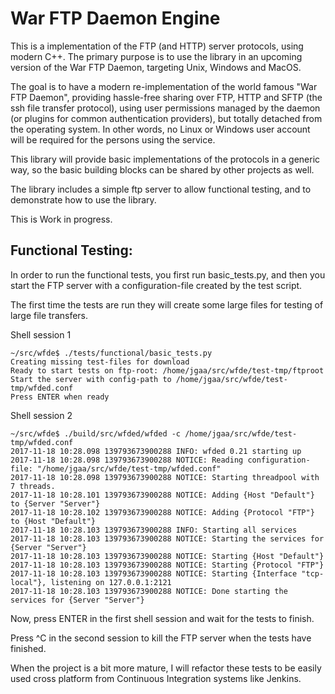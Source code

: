 
# War FTP Daemon Engine

This is a implementation of the FTP (and HTTP) server protocols, using modern C++.
The primary purpose is to use the library in an upcoming version of the War FTP Daemon,
targeting Unix, Windows and MacOS.

The goal is to have a modern re-implementation of the world famous "War FTP Daemon",
providing hassle-free sharing over FTP, HTTP and SFTP (the ssh file transfer protocol),
using user permissions managed by the daemon (or plugins for common authentication providers),
but totally detached from the operating system. In other words, no Linux or Windows
user account will be required for the persons using the service.

This library will provide basic implementations of the protocols in a generic way,
so the basic building blocks can be shared by other projects as well.

The library includes a simple ftp server to allow functional testing, and to demonstrate how
to use the library.

This is Work in progress.


## Functional Testing:

In order to run the functional tests, you first run basic_tests.py, and then you start
the FTP server with a configuration-file created by the test script.

The first time the tests are run they will create some large files for testing of large file transfers.

Shell session 1
```text
~/src/wfde$ ./tests/functional/basic_tests.py
Creating missing test-files for download
Ready to start tests on ftp-root: /home/jgaa/src/wfde/test-tmp/ftproot
Start the server with config-path to /home/jgaa/src/wfde/test-tmp/wfded.conf
Press ENTER when ready
```

Shell session 2
```text
~/src/wfde$ ./build/src/wfded/wfded -c /home/jgaa/src/wfde/test-tmp/wfded.conf
2017-11-18 10:28.098 139793673900288 INFO: wfded 0.21 starting up
2017-11-18 10:28.098 139793673900288 NOTICE: Reading configuration-file: "/home/jgaa/src/wfde/test-tmp/wfded.conf"
2017-11-18 10:28.098 139793673900288 NOTICE: Starting threadpool with 7 threads.
2017-11-18 10:28.101 139793673900288 NOTICE: Adding {Host "Default"} to {Server "Server"}
2017-11-18 10:28.102 139793673900288 NOTICE: Adding {Protocol "FTP"} to {Host "Default"}
2017-11-18 10:28.103 139793673900288 INFO: Starting all services
2017-11-18 10:28.103 139793673900288 NOTICE: Starting the services for {Server "Server"}
2017-11-18 10:28.103 139793673900288 NOTICE: Starting {Host "Default"}
2017-11-18 10:28.103 139793673900288 NOTICE: Starting {Protocol "FTP"}
2017-11-18 10:28.103 139793673900288 NOTICE: Starting {Interface "tcp-local"}, listening on 127.0.0.1:2121
2017-11-18 10:28.103 139793673900288 NOTICE: Done starting the services for {Server "Server"}
```
Now, press ENTER in the first shell session and wait for the tests to finish.

Press ^C in the second session to kill the FTP server when the tests have finished.

When the project is a bit more mature, I will refactor these tests to be easily used cross platform from Continuous Integration systems like Jenkins.
